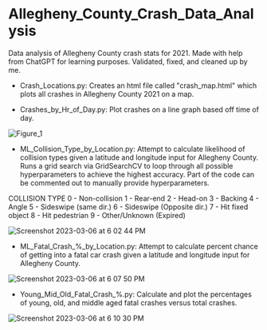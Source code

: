 # Allegheny_County_Crash_Data_Analysis
Data analysis of Allegheny County crash stats for 2021.
Made with help from ChatGPT for learning purposes. Validated, fixed, and cleaned up by me.

- Crash_Locations.py:
Creates an html file called "crash_map.html" which plots all crashes in Allegheny County 2021 on a map.


- Crashes_by_Hr_of_Day.py:
Plot crashes on a line graph based off time of day.

![Figure_1](https://user-images.githubusercontent.com/120682270/223276823-833e9758-63f5-4eda-add8-8617343285f4.png)


- ML_Collision_Type_by_Location.py:
Attempt to calculate likelihood of collision types given a latitude and longitude input for Allegheny County. Runs a grid search via GridSearchCV to loop 
through all possible hyperparameters to achieve the highest accuracy. Part of the code can be commented out to manually provide hyperparameters.

COLLISION TYPE
0 - Non-collision
1 - Rear-end
2 - Head-on
3 - Backing
4 - Angle
5 - Sideswipe (same dir.)
6 - Sideswipe (Opposite dir.)
7 - Hit fixed object
8 - Hit pedestrian
9 - Other/Unknown (Expired)

![Screenshot 2023-03-06 at 6 02 44 PM](https://user-images.githubusercontent.com/120682270/223276894-e4c0e7de-5a2d-466d-9b35-b4158c9b5108.png)


- ML_Fatal_Crash_%_by_Location.py:
Attempt to calculate percent chance of getting into a fatal car crash given a latitude and longitude input for Allegheny County.

![Screenshot 2023-03-06 at 6 07 50 PM](https://user-images.githubusercontent.com/120682270/223277119-318f8cc7-6481-462d-a707-178f762c7a43.png)


- Young_Mid_Old_Fatal_Crash_%.py:
Calculate and plot the percentages of young, old, and middle aged fatal crashes versus total crashes.

![Screenshot 2023-03-06 at 6 10 30 PM](https://user-images.githubusercontent.com/120682270/223277539-d0e4e7ad-2fb2-43e1-b5f1-9f8339303f63.png)
